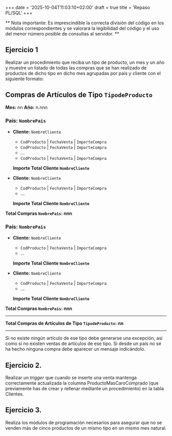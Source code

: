 +++
date = '2025-10-04T11:03:10+02:00'
draft = true
title = 'Repaso PL/SQL'
+++

** Nota importante: Es imprescindible la correcta división del código en los módulos correspondientes y se valorará la legibilidad del código y el uso del menor número posible de consultas al servidor. **

## Ejercicio 1

Realizar un procedimiento que reciba un tipo de producto, un mes y un año y muestre un listado de todas las compras que se han realizado de productos de dicho tipo en dicho mes agrupadas por país y cliente con el siguiente formato:
## Compras de Artículos de Tipo `TipodeProducto`
**Mes:** nn  **Año:** n.nnn

### País: `NombrePais`

- **Cliente:** `NombreCliente`
  - `CodProducto` | `FechaVenta` | `ImporteCompra`
  - `CodProducto` | `FechaVenta` | `ImporteCompra`
  - ...
  - `CodProducto` | `FechaVenta` | `ImporteCompra`

  **Importe Total Cliente `NombreCliente`**

- **Cliente:** `NombreCliente`
  - `CodProducto` | `FechaVenta` | `ImporteCompra`
  - ...
  
  **Importe Total Cliente `NombreCliente`**

**Total Compras `NombrePais`: nnn**

### País: `NombrePais`

- **Cliente:** `NombreCliente`
  - `CodProducto` | `FechaVenta` | `ImporteCompra`
  - ...
  
  **Importe Total Cliente `NombreCliente`**

- **Cliente:** `NombreCliente`
  - `CodProducto` | `FechaVenta` | `ImporteCompra`
  - ...
  
  **Importe Total Cliente `NombreCliente`**

**Total Compras `NombrePais`: nnn**

---

**Total Compras de Artículos de Tipo `TipodeProducto`: nn**

---

Si no existe ningún artículo de ese tipo debe generarse una excepción, así como si no existen ventas de artículos de ese tipo. Si desde un país no se ha hecho ninguna compra debe aparecer un mensaje indicándolo.

## Ejercicio 2.

Realizar un *trigger* que cuando se inserte una venta mantenga correctamente actualizada la columna ProductoMasCaroComprado (que previamente has de crear y rellenar mediante un procedimiento) en la tabla Clientes.

## Ejercicio 3.

Realiza los módulos de programación necesarios para asegurar que no se venden más de cinco productos de un mismo tipo en un mismo mes natural.
